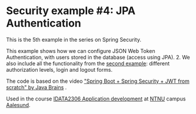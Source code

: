 # Security example #4: JPA Authentication

This is the 5th example in the series on Spring Security.

This example shows how we can configure JSON Web Token Authentication, with users stored in the database (access using JPA).
2. We also include all the functionality from the [second example](../02-authorization): different authorization levels,
   login and logout forms.

The code is based on the video
["Spring Boot + Spring Security + JWT from scratch" by Java Brains](https://youtu.be/X80nJ5T7YpE)
.

Used in the course [IDATA2306 Application development](https://www.ntnu.edu/studies/courses/IDATA2306)
at [NTNU](https://www.ntnu.edu/) campus [Aalesund](https://www.ntnu.edu/alesund).


